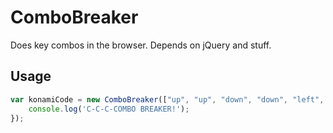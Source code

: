 # ComboBreaker

Does key combos in the browser. Depends on jQuery and stuff.

## Usage

```javascript
var konamiCode = new ComboBreaker(["up", "up", "down", "down", "left", "right", "left", "right", "b", "a", "enter"], function(){
    console.log('C-C-C-COMBO BREAKER!');
});
```
